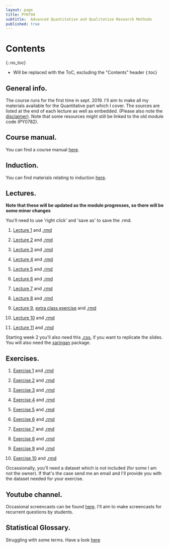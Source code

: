 ```yaml
---
layout: page
title: PY0794
subtitle:  Advanced Quantitative and Qualitative Research Methods
published: true
---
```




# Contents
{:.no_toc}

* Will be replaced with the ToC, excluding the "Contents" header
{:toc}

## General info.

The course runs for the first time in sept. 2019. I'll aim to make all my materials available for the Quantitative part which I cover. The sources are listed at the end of each lecture as well as embedded. (Please also note the [disclaimer](/disclaimer)). Note that some resources might still be linked to the old module code (PY0782).

## Course manual.

You can find a course manual [here](/outline_statistics_mres.course-11-9web).

## Induction.

You can find materials relating to induction [here](/induction_PY0794).

## Lectures.

**Note that these will be updated as the module progresses, so there will be some minor changes**

You'll need to use 'right click' and 'save as' to save the .rmd.

1. [Lecture 1](PY_0794/Lecture1) and [.rmd](PY_0794/Lecture1)

2. [Lecture 2](PY_0794/Lecture_2/Lecture2-xaringan.html#1) and [.rmd](PY_0794/Lecture_2/Lecture2-xaringan.Rmd)

3. [Lecture 3](PY_0794/Lecture_3/Lecture3-xaringan.html#1) and [.rmd](PY_0794/Lecture_3/Lecture3-xaringan.Rmd)

4. [Lecture 4](PY_0794/Lecture_4/Lecture4-xaringan.html#1) and [.rmd](PY_0794/Lecture_4/Lecture4-xaringan.Rmd)

5. [Lecture 5](PY_0794/Lecture_5/Lecture5-xaringan.html#1) and [.rmd](PY_0794/Lecture_5/Lecture5-xaringan.Rmd)

6. [Lecture 6](PY_0794/Lecture_6/Lecture6-xaringan.html#1) and [.rmd](PY_0794/Lecture_6/Lecture6-xaringan.Rmd)

7. [Lecture 7](PY_0794/Lecture_7/Lecture7-xaringan.html#1) and [.rmd](PY_0794/Lecture_7/Lecture7-xaringan.Rmd)

8. [Lecture 8](PY_0794/Lecture_8/Lecture8-xaringan.html#1) and [.rmd](PY_0794/Lecture_8/Lecture8-xaringan.Rmd)

9. [Lecture 9](PY_0794/Lecture_9/Lecture9-xaringan.html#1), [extra class exercise](PY_0794/Lecture_9/Exercise_in_class9.html) and [.rmd](PY_0794/Lecture_9/Lecture9-xaringan.Rmd)

10. [Lecture 10](PY_0794/Lecture_10/Lecture10-xaringan.html#1) and [.rmd](PY_0794/Lecture_10/Lecture10-xaringan.Rmd)

11. [Lecture 11](PY_0794/Lecture_11/Lecture11-xaringan.html#1) and [.rmd](PY_0794/Lecture_11/Lecture11-xaringan.Rmd)

Starting week 2 you'll also need this [.css](https://drive.google.com/open?id=0Bw-5pwTzGZ7ZY0xJeUdIaThYS0E), if you want to replicate the slides. You will also need the [xaringan](https://github.com/yihui/xaringan) package.

## Exercises.

1. [Exercise 1](PY_0782/Exercise_1.html) and [.rmd](https://drive.google.com/open?id=0Bw-5pwTzGZ7ZM01sYVgyRVZCVU0)

2. [Exercise 2](PY_0782/Exercise_2.html) and [.rmd](https://drive.google.com/file/d/0Bw-5pwTzGZ7Zekd6ZzBPaFFqN3c)

3. [Exercise 3](PY_0782/Exercise_3.html) and [.rmd](https://drive.google.com/open?id=0Bw-5pwTzGZ7ZRU16bnhUVHVrQjg)

4. [Exercise 4](PY_0782/Exercise_4.html) and [.rmd](https://drive.google.com/open?id=0Bw-5pwTzGZ7ZNUxyZGJOalpUbU0)

5. [Exercise 5](PY_0782/Exercise_5.html) and [.rmd](https://drive.google.com/open?id=0Bw-5pwTzGZ7ZYTlvMEdCQU5YMUE)

6. [Exercise 6](PY_0782/Exercise_6.html) and [.rmd](https://drive.google.com/open?id=0Bw-5pwTzGZ7ZQXJvUWRHaVJuOGM)

7. [Exercise 7](PY_0782/Exercise_7.html) and [.rmd](https://drive.google.com/open?id=0Bw-5pwTzGZ7ZT1BWenNDbUNPZnc)

8. [Exercise 8](PY_0782/Exercise_8.html) and [.rmd](https://drive.google.com/file/d/1LqNL9dsLDC5i_AljRFmgIpR_4SUtAZO_/view?usp=sharing)

9. [Exercise 9](PY_0782/Exercise_9.html) and [.rmd](https://drive.google.com/file/d/13FXGOuBrHyeePzVCn1sUgeC6HMLBZAHw/view?usp=sharing)

10.  [Exercise 10](PY_0782/Exercise_10.html) and [.rmd](https://drive.google.com/file/d/1k4SiX8yCZ2RohV1GrogK5z0ontAxjtpE/view?usp=sharing)

Occassionally, you'll need a dataset which is not included (for some I am not the owner). If that's the case send me an email and I'll provide you with the dataset needed for your exercise.

## Youtube channel.
Occasional screencasts can be found [here](https://www.youtube.com/channel/UCWXTuZsVGQzQTUJPkEjo0YQ/featured?view_as=subscriber). I'll aim to make screencasts for recurrent questions by students.

## Statistical Glossary.

Struggling with some terms. Have a look [here](https://tvpollet.github.io/PY_0782/glossary_stats.html)

